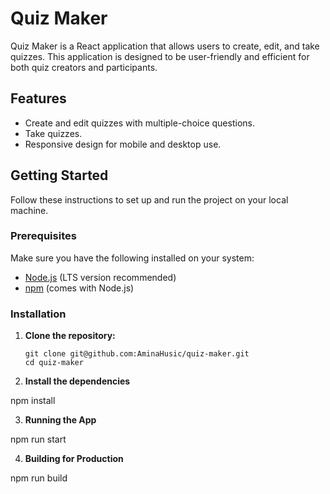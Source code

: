 # Quiz Maker

Quiz Maker is a React application that allows users to create, edit, and take quizzes. This application is designed to be user-friendly and efficient for both quiz creators and participants.

## Features

- Create and edit quizzes with multiple-choice questions.
- Take quizzes.
- Responsive design for mobile and desktop use.

## Getting Started

Follow these instructions to set up and run the project on your local machine.

### Prerequisites

Make sure you have the following installed on your system:

- [Node.js](https://nodejs.org/en/download/) (LTS version recommended)
- [npm](https://www.npmjs.com/get-npm) (comes with Node.js)

### Installation

1. **Clone the repository:**

   ```ssh
   git clone git@github.com:AminaHusic/quiz-maker.git
   cd quiz-maker

   ```

2. **Install the dependencies**

npm install

3. **Running the App**

npm run start

4. **Building for Production**

npm run build
